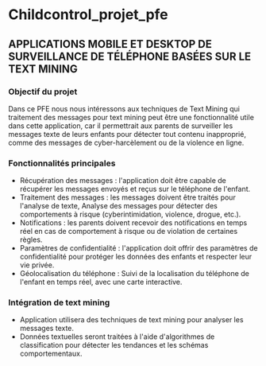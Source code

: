 # Childcontrol_projet_pfe
## APPLICATIONS MOBILE ET DESKTOP DE SURVEILLANCE DE TÉLÉPHONE BASÉES SUR  LE TEXT MINING

### Objectif du projet
Dans ce PFE nous nous intéressons aux techniques de Text Mining qui traitement des messages pour
text mining peut être une fonctionnalité utile dans cette application, car il permettrait aux parents de
surveiller les messages texte de leurs enfants pour détecter tout contenu inapproprié, comme des
messages de cyber-harcèlement ou de la violence en ligne.
### Fonctionnalités principales
* Récupération des messages : l'application doit être capable de récupérer les messages envoyés
et reçus sur le téléphone de l'enfant.
* Traitement des messages : les messages doivent être traités pour l'analyse de texte, Analyse des
messages pour détecter des comportements à risque (cyberintimidation, violence, drogue, etc.).
* Notifications : les parents doivent recevoir des notifications en temps réel en cas de
comportement à risque ou de violation de certaines règles.
* Paramètres de confidentialité : l'application doit offrir des paramètres de confidentialité pour
protéger les données des enfants et respecter leur vie privée.
* Géolocalisation du téléphone : Suivi de la localisation du téléphone de l'enfant en temps réel,
avec une carte interactive.
### Intégration de text mining
* Application utilisera des techniques de text mining pour analyser les messages texte.
* Données textuelles seront traitées à l'aide d'algorithmes de classification pour détecter les
tendances et les schémas comportementaux.
